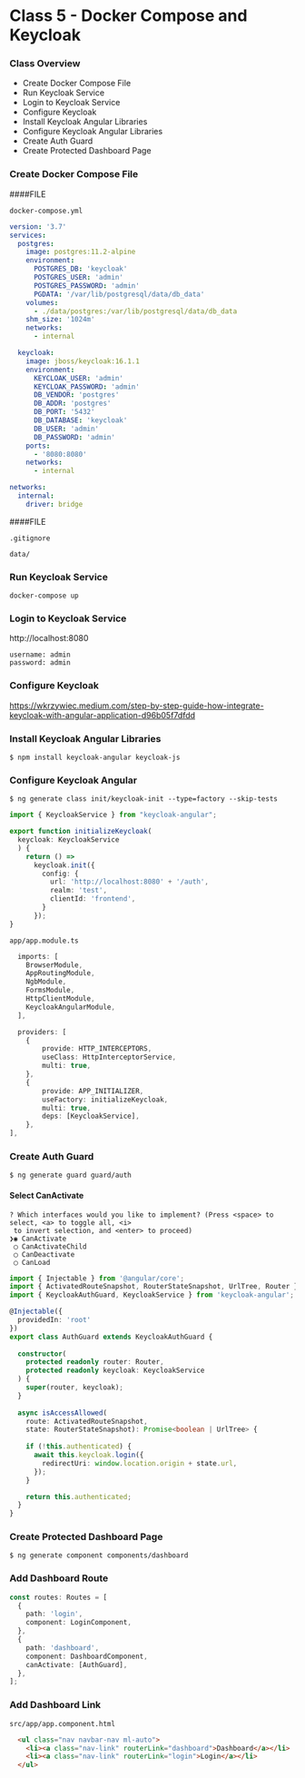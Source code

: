# Class 5 - Docker Compose and Keycloak

### Class Overview
- Create Docker Compose File
- Run Keycloak Service
- Login to Keycloak Service
- Configure Keycloak
- Install Keycloak Angular Libraries
- Configure Keycloak Angular Libraries
- Create Auth Guard
- Create Protected Dashboard Page

### Create Docker Compose File
####FILE
```shell
docker-compose.yml
```

```yaml
version: '3.7'
services:
  postgres:
    image: postgres:11.2-alpine
    environment:
      POSTGRES_DB: 'keycloak'
      POSTGRES_USER: 'admin'
      POSTGRES_PASSWORD: 'admin'
      PGDATA: '/var/lib/postgresql/data/db_data'
    volumes:
      - ./data/postgres:/var/lib/postgresql/data/db_data
    shm_size: '1024m'
    networks:
      - internal

  keycloak:
    image: jboss/keycloak:16.1.1
    environment:
      KEYCLOAK_USER: 'admin'
      KEYCLOAK_PASSWORD: 'admin'
      DB_VENDOR: 'postgres'
      DB_ADDR: 'postgres'
      DB_PORT: '5432'
      DB_DATABASE: 'keycloak'
      DB_USER: 'admin'
      DB_PASSWORD: 'admin'
    ports:
      - '8080:8080'
    networks:
      - internal

networks:
  internal:
    driver: bridge
```

####FILE
```shell
.gitignore
```

```text
data/
```

### Run Keycloak Service
```shell
docker-compose up
```

### Login to Keycloak Service
http://localhost:8080

```text
username: admin
password: admin
```

### Configure Keycloak
https://wkrzywiec.medium.com/step-by-step-guide-how-integrate-keycloak-with-angular-application-d96b05f7dfdd

### Install Keycloak Angular Libraries
```shell
$ npm install keycloak-angular keycloak-js
```

### Configure Keycloak Angular
```shell
$ ng generate class init/keycloak-init --type=factory --skip-tests
```

```typescript
import { KeycloakService } from "keycloak-angular";

export function initializeKeycloak(
  keycloak: KeycloakService
  ) {
    return () =>
      keycloak.init({
        config: {
          url: 'http://localhost:8080' + '/auth',
          realm: 'test',
          clientId: 'frontend',
        }
      });
}
```

```shell
app/app.module.ts
```
```typescript
  imports: [
    BrowserModule,
    AppRoutingModule,
    NgbModule,
    FormsModule,
    HttpClientModule,
    KeycloakAngularModule,
  ],
```
```typescript
  providers: [
    {
        provide: HTTP_INTERCEPTORS,
        useClass: HttpInterceptorService,
        multi: true,
    },
    {
        provide: APP_INITIALIZER,
        useFactory: initializeKeycloak,
        multi: true,
        deps: [KeycloakService],
    },
],
```

### Create Auth Guard
```shell
$ ng generate guard guard/auth
```

#### Select CanActivate
```shell
? Which interfaces would you like to implement? (Press <space> to select, <a> to toggle all, <i>
 to invert selection, and <enter> to proceed)
❯◉ CanActivate
 ◯ CanActivateChild
 ◯ CanDeactivate
 ◯ CanLoad
```
```typescript
import { Injectable } from '@angular/core';
import { ActivatedRouteSnapshot, RouterStateSnapshot, UrlTree, Router } from '@angular/router';
import { KeycloakAuthGuard, KeycloakService } from 'keycloak-angular';

@Injectable({
  providedIn: 'root'
})
export class AuthGuard extends KeycloakAuthGuard {
  
  constructor(
    protected readonly router: Router,
    protected readonly keycloak: KeycloakService
  ) {
    super(router, keycloak);
  }
  
  async isAccessAllowed(
    route: ActivatedRouteSnapshot,
    state: RouterStateSnapshot): Promise<boolean | UrlTree> {
    
    if (!this.authenticated) {
      await this.keycloak.login({
        redirectUri: window.location.origin + state.url,
      });
    }

    return this.authenticated;
  }
}
```

### Create Protected Dashboard Page
```shell
$ ng generate component components/dashboard
```

### Add Dashboard Route
```typescript
const routes: Routes = [
  {
    path: 'login',
    component: LoginComponent,
  },
  {
    path: 'dashboard',
    component: DashboardComponent,
    canActivate: [AuthGuard],
  },
];
```


### Add Dashboard Link
```shell
src/app/app.component.html
```

```html
  <ul class="nav navbar-nav ml-auto">
    <li><a class="nav-link" routerLink="dashboard">Dashboard</a></li>
    <li><a class="nav-link" routerLink="login">Login</a></li>
  </ul>
```
